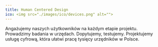 ```yaml
---
title: Human Centered Design
ico: <img src="./images/ico/devices.png" alt="">
---
```

Angażujemy naszych użytkowników na każdym etapie projektu. Prowadzimy badania w urzędach. Dopytujemy, testujemy. Projektujemy usługę cyfrową, która ułatwi pracę tysięcy urzędników w Polsce.
